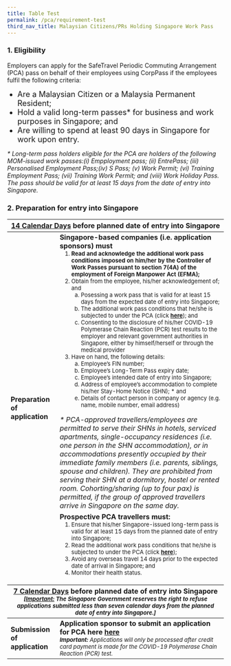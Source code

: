```yaml
---
title: Table Test
permalink: /pca/requirement-test
third_nav_title: Malaysian Citizens/PRs Holding Singapore Work Pass
---
```


### 1. Eligibility 

<span class="font-size:16px;">Employers can apply for the SafeTravel Periodic Commuting Arrangement (PCA) pass on behalf of their employees using CorpPass if the employees fulfil the following criteria:</span>
<ol style="list-style-type: disc;">
 <li style="font-size:18px;">Are a Malaysian Citizen or a Malaysia Permanent Resident;</li>
            <li style="font-size:18px;">Hold a valid long-term passes* for business and work purposes in Singapore; and</li>
 <li style="font-size:18px;">Are willing to spend at least 90 days in Singapore for work upon entry.</li>
            </ol>
 <span class="font-size:16px;"><i>* Long-term pass holders eligible for the PCA are holders of the following MOM-issued work passes:(i) Empployment pass; (ii) EntrePass; (iii) Personalised Employment Pass;(iv) S Pass; (v) Work Permit; (vi) Training Employment Pass; (vii) Training Work Permit; and (viii) Work Holiday Pass. The pass should be valid for at least 15 days from the date of entry into Singapore.</i></span>
 
### 2. Preparation for entry into Singapore

<table>
<thead>
  <tr>
    <th colspan="2" style="font-size:16px;"><b><u>14 Calendar Days</u></b> before planned date of entry into Singapore</th>
    <!-- <th>Scenarios</th>
   <th>Charging Policy for C+ treatment</th> -->
  </tr>
</thead>
<tbody>
  <tr>
    <td rowspan="2" style="font-size:16px;"><b>Preparation of application</b></td>
    <td style="font-size:16px;"><b>Singapore-based companies (i.e. application sponsors) must</b>
      <ol style="margin-top:0px; ">
       <li style="font-size:13px; margin-top:0px; margin-bottom:0px;  "><b>Read and acknowledge the additional work pass conditions imposed on him/her by the Controller of Work Passes pursuant to section 7(4A) of the employment of Foreign Manpower Act (EFMA);</b></li>
      <li style="font-size:13px; margin-top:0px; margin-bottom:0px;"> Obtain from the employee, his/her acknowledgement of; and
        <ol style="margin-top:0px; list-style-type: lower-alpha;">
         <li style="font-size:13px; margin-top:0px; margin-bottom:0px;"> Posessing a work pass that is valid for at least 15 days from the expected date of entry into Singapore;</li>
          <li style="font-size:13px; margin-top:0px; margin-bottom:0px;"> The additional work pass conditions that he/she is subjected to under the PCA (click <b><u>here</u></b>); and</li>
          <li style="font-size:13px; margin-top:0px; margin-bottom:0px;"> Consenting to the disclosure of his/her COVID-19 Polymerase Chain Reaction (PCR) test results to the employer and relevant government authorities in Singapore, either by himself/herself or through the medical provider</li>
         </ol>   
       </li>
      <li style="font-size:13px; margin-top:0px; margin-bottom:0px;">Have on hand, the following details:
        <ol style="margin-top:0px; list-style-type: lower-alpha;">
         <li style="font-size:13px; margin-top:0px; margin-bottom:0px;"> Employee’s FIN number; </li>
          <li style="font-size:13px; margin-top:0px; margin-bottom:0px;"> Employee’s Long-Term Pass expiry date; </li>
          <li style="font-size:13px; margin-top:0px; margin-bottom:0px;"> Employee’s intended date of entry into Singapore; </li>
         <li style="font-size:13px; margin-top:0px; margin-bottom:0px;"> Address of employee’s accommodation to complete his/her Stay-Home Notice (SHN); * and </li>
         <li style="font-size:13px; margin-top:0px; margin-bottom:0px;"> Details of contact person in company or agency (e.g. name, mobile number, email address) </li>
         </ol>   
       </li>
      </ol>   
     <p style="font-size:16px; margin-top:0px; margin-bottom:0px;"><i>* PCA-approved travellers/employees are permitted to serve their SHNs in hotels, serviced apartments, single-occupancy residences (i.e. one person in the SHN accommodation), or in accommodations presently occupied by their immediate family members (i.e. parents, siblings, spouse and children). They are prohibited from serving their SHN at a dormitory, hostel or rented room. Cohorting/sharing (up to four pax) is permitted, if the group of approved travellers arrive in Singapore on the same day.</i> </p> 
    </td>
  </tr>
  <tr>
  <td style="font-size:16px;"><b> Prospective PCA travellers must:</b>
 <ol style="margin-top:0px;">
      <li style="font-size:13px; margin-top:0px; margin-bottom:0px;"> Ensure that his/her Singapore-issued long-term pass is valid for at least 15 days from the planned date of entry into Singapore; </li>
      <li style="font-size:13px; margin-top:0px; margin-bottom:0px;">  Read the additional work pass conditions that he/she is subjected to under the PCA (click <b><u>here</u></b>); </li>
      <li style="font-size:13px; margin-top:0px; margin-bottom:0px;"> Avoid any overseas travel 14 days prior to the expected date of arrival in Singapore; and </li>
  <li style="font-size:13px; margin-top:0px; margin-bottom:0px;"> Monitor their health status. </li>
      </ol>        
   </td>
  </tr>
  <thead>
  <tr>
    <th colspan="2" style="font-size:16px;"><b><u>7 Calendar Days</u></b> before planned date of entry into Singapore
       <p style="font-size:13px; margin-top:0px; margin-bottom:0px;"><i>[<b><u>Important:</u></b>  The Singapore Government reserves the right to refuse applications submitted less than seven calendar days from the planned date of entry into Singapore.]</i></p>
       </th>
  </tr>
  </thead>
  <tr>
    <td rowspan="2" style="font-size:16px;"><b>Submission of application</b></td>
    <td style="font-size:16px;"><b>Application sponsor to submit an application for PCA here <a href="/apply-now"> here</a></b>
     <p style="font-size:13px; margin-top:0px; margin-bottom:0px;"> <i><b>Important:</b> Applications will only be processed after credit card payment is made for the COVID-19 Polymerase Chain Reaction (PCR) test.</i></p>
    </td>
  </tr>
</tbody>
</table>
